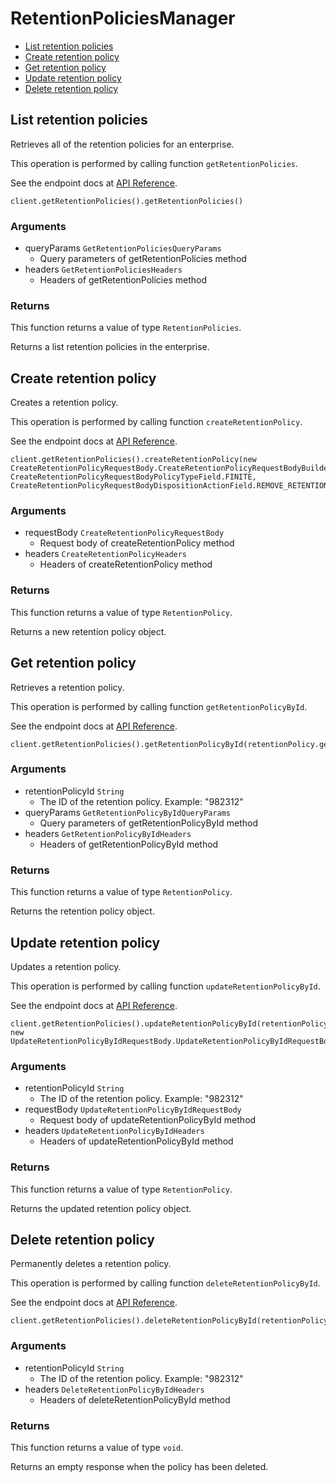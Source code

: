 # RetentionPoliciesManager


- [List retention policies](#list-retention-policies)
- [Create retention policy](#create-retention-policy)
- [Get retention policy](#get-retention-policy)
- [Update retention policy](#update-retention-policy)
- [Delete retention policy](#delete-retention-policy)

## List retention policies

Retrieves all of the retention policies for an enterprise.

This operation is performed by calling function `getRetentionPolicies`.

See the endpoint docs at
[API Reference](https://developer.box.com/reference/get-retention-policies/).

<!-- sample get_retention_policies -->
```
client.getRetentionPolicies().getRetentionPolicies()
```

### Arguments

- queryParams `GetRetentionPoliciesQueryParams`
  - Query parameters of getRetentionPolicies method
- headers `GetRetentionPoliciesHeaders`
  - Headers of getRetentionPolicies method


### Returns

This function returns a value of type `RetentionPolicies`.

Returns a list retention policies in the enterprise.


## Create retention policy

Creates a retention policy.

This operation is performed by calling function `createRetentionPolicy`.

See the endpoint docs at
[API Reference](https://developer.box.com/reference/post-retention-policies/).

<!-- sample post_retention_policies -->
```
client.getRetentionPolicies().createRetentionPolicy(new CreateRetentionPolicyRequestBody.CreateRetentionPolicyRequestBodyBuilder(retentionPolicyName, CreateRetentionPolicyRequestBodyPolicyTypeField.FINITE, CreateRetentionPolicyRequestBodyDispositionActionField.REMOVE_RETENTION).description(retentionDescription).retentionLength("1").retentionType(CreateRetentionPolicyRequestBodyRetentionTypeField.MODIFIABLE).canOwnerExtendRetention(true).areOwnersNotified(true).build())
```

### Arguments

- requestBody `CreateRetentionPolicyRequestBody`
  - Request body of createRetentionPolicy method
- headers `CreateRetentionPolicyHeaders`
  - Headers of createRetentionPolicy method


### Returns

This function returns a value of type `RetentionPolicy`.

Returns a new retention policy object.


## Get retention policy

Retrieves a retention policy.

This operation is performed by calling function `getRetentionPolicyById`.

See the endpoint docs at
[API Reference](https://developer.box.com/reference/get-retention-policies-id/).

<!-- sample get_retention_policies_id -->
```
client.getRetentionPolicies().getRetentionPolicyById(retentionPolicy.getId())
```

### Arguments

- retentionPolicyId `String`
  - The ID of the retention policy. Example: "982312"
- queryParams `GetRetentionPolicyByIdQueryParams`
  - Query parameters of getRetentionPolicyById method
- headers `GetRetentionPolicyByIdHeaders`
  - Headers of getRetentionPolicyById method


### Returns

This function returns a value of type `RetentionPolicy`.

Returns the retention policy object.


## Update retention policy

Updates a retention policy.

This operation is performed by calling function `updateRetentionPolicyById`.

See the endpoint docs at
[API Reference](https://developer.box.com/reference/put-retention-policies-id/).

<!-- sample put_retention_policies_id -->
```
client.getRetentionPolicies().updateRetentionPolicyById(retentionPolicy.getId(), new UpdateRetentionPolicyByIdRequestBody.UpdateRetentionPolicyByIdRequestBodyBuilder().policyName(updatedRetentionPolicyName).build())
```

### Arguments

- retentionPolicyId `String`
  - The ID of the retention policy. Example: "982312"
- requestBody `UpdateRetentionPolicyByIdRequestBody`
  - Request body of updateRetentionPolicyById method
- headers `UpdateRetentionPolicyByIdHeaders`
  - Headers of updateRetentionPolicyById method


### Returns

This function returns a value of type `RetentionPolicy`.

Returns the updated retention policy object.


## Delete retention policy

Permanently deletes a retention policy.

This operation is performed by calling function `deleteRetentionPolicyById`.

See the endpoint docs at
[API Reference](https://developer.box.com/reference/delete-retention-policies-id/).

<!-- sample delete_retention_policies_id -->
```
client.getRetentionPolicies().deleteRetentionPolicyById(retentionPolicy.getId())
```

### Arguments

- retentionPolicyId `String`
  - The ID of the retention policy. Example: "982312"
- headers `DeleteRetentionPolicyByIdHeaders`
  - Headers of deleteRetentionPolicyById method


### Returns

This function returns a value of type `void`.

Returns an empty response when the policy has been deleted.


